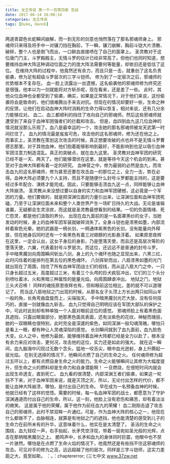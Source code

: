 ```yaml
---
title: 龙王传说 第一千一百零四章 苦战
date: 2017-06-14 16:00:14
categories: 龙王传说
tags: [Duke, Hannb]
---
```


两道青碧色长蛇瞬间崩解，而一到无形的剑意也悄然落在了那名邪魂师身上。
邪魂师只来得及将手中一对镰刀挡在胸前，下一瞬，镰刀崩解，胸前斗铠大片溃散、破碎，整个人也是倒飞而出，一口鲜血直接喷在了自己的面罩上。
圣灵教对于这位唐门门主，斗罗殿殿主，无情斗罗的估计已经非常高了。但他们也同时知道，想要维持血神大阵这种调动位面之力的庞大阵法需要何等能量，却依旧还是低估了这位。
在维持大阵的过程中，他竟然还有余力，而且只是一击，就重创了这名负责偷袭，修为足有超级斗罗层次的三字斗铠师。
修为到了一定层次之后，邪魂师的优势根本不复存在。
血一脸上流露出一丝遗憾，这名偷袭他的邪魂师修为终究还是很强，他本以为一剑就能将对方斩杀呢，现在看来，还是差了一些。
此时，其他众位血神也全都受到了偷袭，确实，如果是正常情况下，对于他们来说，这份偷袭将会是致命的，他们很难腾出手来去对抗。但现在的情况却要好一些，生命之种的反馈，让他们在启动血神大阵时消耗的生命力得以恢复，相对来说，还有几分余力能够应对。
血二、血三都顺利的挡住了攻向自己的邪魂师。然后这些邪魂师就遭受到了来自于血神军团强者们的拦截和攻击。
但是，血四到血九这几位血神的情况就没那么乐观了。血八是最幸运的一个，攻击她的那名邪魂师被龙天武第一时间拦住了。
血九的情况最是岌岌可危，攻击他的这名邪魂师，修为还在他之上。而事实上，圣灵教在策划这次攻击的时候，真正想要攻破的点也并不是无情斗罗曹德志那里。对于其他血神，他们抱着能够影响到最好，不能影响到也足以吸引血神军团注意力制造混乱。真正的突破点，就在血九这里。
圣灵教对血神军团的研究已经不是一天、两天了。他们能够潜伏在这里，就是等待今天这个机会的到来。甚至对于血神大阵都有着一定的研究。
血神营之中，修为最弱的必然是血九，而攻击血九的这名邪魂师，修为甚至还要在攻击血一的那位之上，全力一击，势在必得。血神大阵必须要九个人主持，而且不是随便什么封号斗罗都能主持的，这是要经过多年配合、演练才能完成。因此，只要能够击溃血九这一点，同样能够让血神大阵崩溃。
圣灵教从来没想过要以自身的实力和血神军团硬撼，这必竟是一个军团的力量。他们要做的，就是把深渊位面的力量引出来，让深渊位面和血神军团死磕，乃至于让深渊位面未来和整个人类世界产生一场旷日持久的大战。无论是谁输谁赢，无疑都会生灵涂炭，而这就是圣灵教最想看到的结果。一切的负面情绪、死亡怨灵，都是他们汲取的养分。
出现在血九面前的是一名面罩黑纱的女子，当她发动的时候，身上的血神军团军装就破碎消失了。全身斗铠也是漆黑如墨，内部流转着紫色光晕。她的武器是一柄长剑，一柄通体紫黑色的长剑，没有能量向外释放，但在她身后同时还有一个紫黑色有着三对翅膀的光影悬浮着。
如果原恩夜辉在这里，一定会认出，这女子身后的身影，乃是堕落天使，而且还是高层次等阶的堕落天使，六翼，代表着封号斗罗层次。而这位，还远远不是普通的封号斗罗。
手中暗黑魔剑向周围瞬间斩出八剑，身上的九个魂环也随之显现出来，六黑三红，此时闪烁着的是排列在第五位的黑色魂环。
八剑挥斩而出，八扇漆黑如墨的光门就出现在了周围，挡住了所有血神军团战士们的视线，而从这八扇大门之中，一只只身长超过五米，高度超过三米，有着三个头颅的巨犬疯狂冲出，它们的三个头分别喷吐着冰、火和黑暗三种属性的能量光焰。向周围肆虐冲出。
地狱之门，地狱三头犬召唤！
同样的魂技原恩夜辉也有，但和眼前这位相比，差的就不可以道理记了。
而当这八扇地狱之门出现的时候，从那名女子头顶上方长出两只如同山羊一般的角，长角弯曲盘旋而上，尖端指天。
手中暗黑魔剑光芒大放，没有任何技巧的，直接一剑就像血九斩去。
血九只觉得自己明明应该在军团大部队的保护之中，可此时此刻却有种单独一个人面对眼前这位的感觉。
邪魂师脸上有着黑色面具遮挡，只露出眼眉部分，她那黑色面具表面，还有淡紫色的花纹，神秘而瑰丽，她的一双眼睛也很特别，此时完全是深邃的紫色，如同深渊一般勾魂荡魄，哪怕只是看上一眼，都有种让人灵魂深陷的感觉。
长剑瞬间就到了血九面前，血九脸色大变。众人之中，他修为最弱，能够维持着血神大阵都已经是全力以赴了，根本没有余力来应对攻击，更何况，攻击他的这位，实力还是如此的强大。
就在这一瞬间，血九脑海中闪现过无数个念头，猛地一咬舌尖，眼中血光迸射，身上升腾起一层光焰。
在别无选择的情况下，他瞬间点燃了自己的生命之火。
任何魂师修为超过五环以上，都有点燃自身生命之火的能力。生命之火能够瞬间让其修为大幅度提升，但生命之火的燃料却是生命力和自身潜能啊！
一旦燃烧，在很短时间内就会出现生命透支，直到死亡。
血九看的很清楚，内部深渊王者们偷袭，如果这一轮挡不下来，对于血神军团来说，就是灭顶之灾，所以，无论付出怎样的代价，都不能让血神大阵崩溃，哪怕，是付出自己的生命。
早在成为一名预备血神的时候，他就已经有了这样的觉悟。需要的时候，每一名血神军团的战士，都愿意为了守护深渊通道而付出自己的生命，所以，这一刻，他脸上没有悲伤和痛苦，却有着淡淡的微笑。
这是属于他的荣耀，属于他作为前任血九的荣耀！
血二刚刚击退了攻击自己的邪魂师，此时不禁双眸一片通红。可是，作为血神大阵的核心之一，他现在什么都做不了，血脉相连，就算是有地狱之门的遮挡，他也能清楚的感受到儿子的生命力在前所未有的升华，这意味着什么，他实在是太清楚了。
圣洁的生命之火围绕，血九轻叹一声，右手抬起，长矛凭空浮现，带着一层宛如圣光般的光辉，点击在那柄暗黑魔剑之上。
脆鸣声中，长矛和血九的身体同时巨震，他眼中也不禁一片骇然。哪怕是在点燃了生命火焰的情况下，他竟然还是有些挡不住这邪魂师的攻击。可见对手的修为之高，远远超越了他的层次。同样是三字斗铠师，这实力差距之大，竟至如斯。
：。：chaptererror;
(三七中文 www.37zw.net